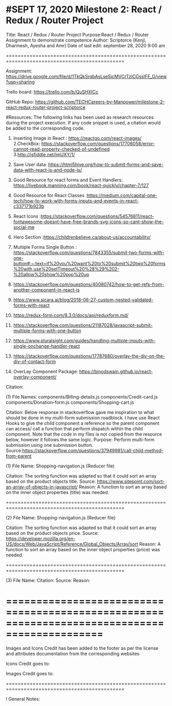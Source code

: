 # #SEPT 17, 2020 Milestone 2: React / Redux / Router Project

Title: React / Redux / Router Project
Purpose:React / Redux / Router Assignment to demonstrate competence
Author: Scriptorce (Kenji, Dharmesh, Ayesha and Amr)
Date of last edit: september 28, 2020 9:00 am

==============================================================================================

Assignment: https://drive.google.com/file/d/1TkQkSrqbAsLseSicMVCrTzICGsslFF_G/view?usp=sharing

Trello board: https://trello.com/b/QuSHXICc

GitHub Repo: https://github.com/TECHCareers-by-Manpower/milestone-2-react-redux-router-project-scriptorce

#Resources: The following links has been used as research resources during the project execution. If any code snippet is used, a citation would be added to the corresponding code.

1. Inserting Image in React : https://reactgo.com/react-images/
   2.CheckBox:
   https://stackoverflow.com/questions/17706058/error-cannot-read-property-checked-of-undefined 3.http://jsfiddle.net/jmUXY/1/
2. Save User data: https://html5hive.org/how-to-submit-forms-and-save-data-with-react-js-and-node-js/
3. Good Resource for react forms and Event Handlers: https://livebook.manning.com/book/react-quickly/chapter-7/127
4. Good Resource for React Classes :https://medium.com/capital-one-tech/how-to-work-with-forms-inputs-and-events-in-react-c337171b923b
5. React Icons :https://stackoverflow.com/questions/54576811/react-fontawesome-doesnt-have-free-brands-svg-icons-so-cant-show-the-social-me
6. Hero Section :https://childrenbelieve.ca/about-us/accountability/
7. Multiple Forms Single Button :
   https://stackoverflow.com/questions/7843355/submit-two-forms-with-one-button#:~:text=if%20you%20want%20to%20submit%20two%20forms%20with,use%20setTimeout%20%28%29%202-%20allow%20show%20pop%20up
8. https://stackoverflow.com/questions/40080742/how-to-get-refs-from-another-component-in-react-js
9. https://www.sicara.ai/blog/2018-06-27-custom-nested-validated-forms-with-react
10. https://redux-form.com/8.3.0/docs/api/reduxform.md/
11. https://stackoverflow.com/questions/21187028/javascript-submit-multiple-forms-with-one-button
12. https://www.pluralsight.com/guides/handling-multiple-inputs-with-single-onchange-handler-react

13. https://stackoverflow.com/questions/17787680/overlay-the-div-on-the-div-of-contact-form
14. OverLay Component Package: https://binodswain.github.io/react-overlay-component/

Citation:

(1) File Names:
components/Billing-details.js
components/Credit-card.js
components/Donation-form.js
components/Shopping-cart.js

Citation: Below response in stackoverflow gave me inspiration to what should be done
in my multi-form submission roadblock. I have use React Hooks to give the child component a reference so the parent component can access/ call a function that perform dispatch within the child component. Note that the code in my files is not copied from the resource below, however it follows the same logic.
Purpose: Perform multi-form submission using one submission button.
Source:https://stackoverflow.com/questions/37949981/call-child-method-from-parent

(1) File Name: Shopping-navigation.js (Reducer file)

Citation: The sorting function was adapted so that it could sort an array based on the product objects title. 
Source: https://www.sitepoint.com/sort-an-array-of-objects-in-javascript/
Reason: A function to sort an array based on the inner object properties (title) was needed.

==============================================================================================

(2) File Name: Shopping-navigation.js (Reducer file)

Citation: The sorting function was adapted so that it could sort an array based on the product objects price. 
Source: https://developer.mozilla.org/en-US/docs/Web/JavaScript/Reference/Global_Objects/Array/sort
Reason: A function to sort an array based on the inner object properties (price) was needed.

==============================================================================================

(3) File Name:
Citation:
Source:
Reason:

# ==============================================================================================

Images and Icons Credit has been added to the footer as per the license and attributes documentation from the corresponding websites

Icons Credit goes to:

Images Credit goes to:

==============================================================================================

! General Notes:
